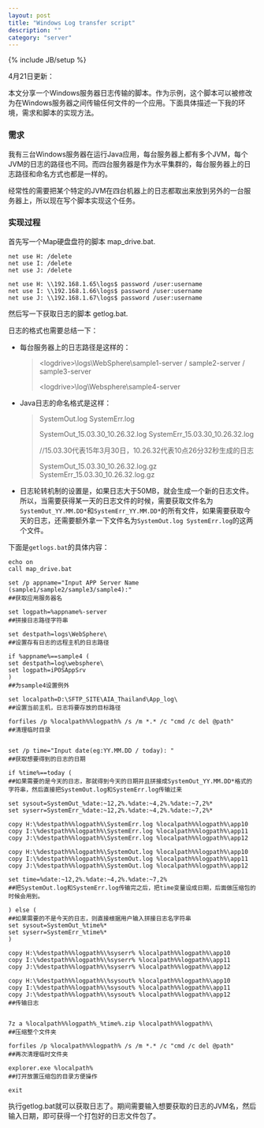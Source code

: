 ```yaml
---
layout: post
title: "Windows Log transfer script"
description: ""
category: "server"
---
```

{% include JB/setup %}

4月21日更新：

本文分享一个Windows服务器日志传输的脚本。作为示例，这个脚本可以被修改为在Windows服务器之间传输任何文件的一个应用。下面具体描述一下我的环境，需求和脚本的实现方法。


<!-- more -->

### 需求

我有三台Windows服务器在运行Java应用，每台服务器上都有多个JVM，每个JVM的日志的路径也不同。而四台服务器是作为水平集群的，每台服务器上的日志路径和命名方式也都是一样的。

经常性的需要把某个特定的JVM在四台机器上的日志都取出来放到另外的一台服务器上，所以现在写个脚本实现这个任务。

### 实现过程

首先写一个Map硬盘盘符的脚本 map_drive.bat.


	net use H: /delete
	net use I: /delete
	net use J: /delete

	net use H: \\192.168.1.65\logs$ password /user:username
	net use I: \\192.168.1.66\logs$ password /user:username
	net use J: \\192.168.1.67\logs$ password /user:username


然后写一下获取日志的脚本 getlog.bat.

日志的格式也需要总结一下：

- 每台服务器上的日志路径是这样的：

	> \<logdrive\>\logs\WebSphere\sample1-server / sample2-server / sample3-server
	> 
	> \<logdrive\>\log\Websphere\sample4-server

- Java日志的命名格式是这样：

	> SystemOut.log SystemErr.log
	> 
	> SystemOut\_15.03.30\_10.26.32.log SystemErr\_15.03.30\_10.26.32.log 
	> 
	> //15.03.30代表15年3月30日，10.26.32代表10点26分32秒生成的日志
	> 
	> SystemOut\_15.03.30\_10.26.32.log.gz SystemErr\_15.03.30\_10.26.32.log.gz

- 日志轮转机制的设置是，如果日志大于50MB，就会生成一个新的日志文件。所以，当需要获得某一天的日志文件的时候，需要获取文件名为`SystemOut_YY.MM.DD*`和`SystemErr_YY.MM.DD*`的所有文件，如果需要获取今天的日志，还需要额外拿一下文件名为`SystemOut.log SystemErr.log`的这两个文件。


下面是`getlogs.bat`的具体内容：

	echo on
	call map_drive.bat

	set /p appname="Input APP Server Name (sample1/sample2/sample3/sample4):"
	##获取应用服务器名

	set logpath=%appname%-server
	##拼接日志路径字符串
	
	set destpath=logs\WebSphere\
	##设置存有日志的远程主机的日志路径

	if %appname%==sample4 (
	set destpath=log\websphere\
	set logpath=iPOSAppSrv
	)
	##为sample4设置例外
	
	set localpath=D:\SFTP_SITE\AIA_Thailand\App_log\
	##设置当前主机，日志将要存放的目标路径

	forfiles /p %localpath%%logpath% /s /m *.* /c "cmd /c del @path"
	##清理临时目录


	set /p time="Input date(eg:YY.MM.DD / today): "
	##获取想要得到的日志的日期

	if %time%==today (
	##如果需要的是今天的日志，那就得到今天的日期并且拼接成SystemOut_YY.MM.DD*格式的字符串，然后直接把SystemOut.log和SystemErr.log传输过来
	
	set sysout=SystemOut_%date:~12,2%.%date:~4,2%.%date:~7,2%*
	set syserr=SystemErr_%date:~12,2%.%date:~4,2%.%date:~7,2%*
	
	copy H:\%destpath%%logpath%\SystemErr.log %localpath%%logpath%\app10
	copy I:\%destpath%%logpath%\SystemErr.log %localpath%%logpath%\app11
	copy J:\%destpath%%logpath%\SystemErr.log %localpath%%logpath%\app12

	copy H:\%destpath%%logpath%\SystemOut.log %localpath%%logpath%\app10
	copy I:\%destpath%%logpath%\SystemOut.log %localpath%%logpath%\app11
	copy J:\%destpath%%logpath%\SystemOut.log %localpath%%logpath%\app12
	
	set time=%date:~12,2%.%date:~4,2%.%date:~7,2%
	##把SystemOut.log和SystemErr.log传输完之后，把time变量设成日期，后面做压缩包的时候会用到。

	) else (
	##如果需要的不是今天的日志，则直接根据用户输入拼接日志名字符串
	set sysout=SystemOut_%time%*
	set syserr=SystemErr_%time%*
	)

	copy H:\%destpath%%logpath%\%syserr% %localpath%%logpath%\app10
	copy I:\%destpath%%logpath%\%syserr% %localpath%%logpath%\app11
	copy J:\%destpath%%logpath%\%syserr% %localpath%%logpath%\app12

	copy H:\%destpath%%logpath%\%sysout% %localpath%%logpath%\app10
	copy I:\%destpath%%logpath%\%sysout% %localpath%%logpath%\app11
	copy J:\%destpath%%logpath%\%sysout% %localpath%%logpath%\app12
	##传输日志


	7z a %localpath%%logpath%_%time%.zip %localpath%%logpath%\
	##压缩整个文件夹

	forfiles /p %localpath%%logpath% /s /m *.* /c "cmd /c del @path"
	##再次清理临时文件夹

	explorer.exe %localpath%
	##打开放置压缩包的目录方便操作

	exit


执行getlog.bat就可以获取日志了。期间需要输入想要获取的日志的JVM名，然后输入日期，即可获得一个打包好的日志文件包了。